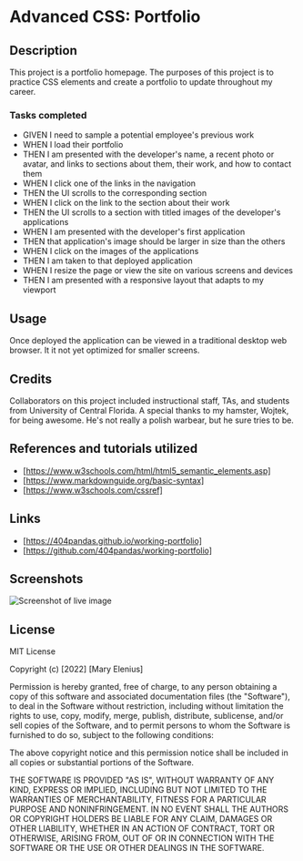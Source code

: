 # Advanced CSS: Portfolio

## Description

This project is a portfolio homepage. The purposes of this project is to practice CSS elements and create a portfolio to update throughout my career.

### Tasks completed
* GIVEN I need to sample a potential employee's previous work
* WHEN I load their portfolio
* THEN I am presented with the developer's name, a recent photo or avatar, and links to sections about them, their work, and how to contact them
* WHEN I click one of the links in the navigation
* THEN the UI scrolls to the corresponding section
* WHEN I click on the link to the section about their work
* THEN the UI scrolls to a section with titled images of the developer's applications
* WHEN I am presented with the developer's first application
* THEN that application's image should be larger in size than the others
* WHEN I click on the images of the applications
* THEN I am taken to that deployed application
* WHEN I resize the page or view the site on various screens and devices
* THEN I am presented with a responsive layout that adapts to my viewport

## Usage

Once deployed the application can be viewed in a traditional desktop web browser.  It it not yet optimized for smaller screens.

## Credits
Collaborators on this project included instructional staff, TAs, and students from University of Central Florida.
 A special thanks to my hamster, Wojtek, for being awesome. He's not really a polish warbear, but he sure tries to be.

## References and tutorials utilized
* [https://www.w3schools.com/html/html5_semantic_elements.asp]
* [https://www.markdownguide.org/basic-syntax]
* [https://www.w3schools.com/cssref]


## Links
* [https://404pandas.github.io/working-portfolio]
* [https://github.com/404pandas/working-portfolio]

## Screenshots
![Screenshot of live image](https://github.com/404pandas/working-portfolio/blob/main/assets/images/live%20website.jpg?raw=true)

## License

MIT License

Copyright (c) [2022] [Mary Elenius]

Permission is hereby granted, free of charge, to any person obtaining a copy
of this software and associated documentation files (the "Software"), to deal
in the Software without restriction, including without limitation the rights
to use, copy, modify, merge, publish, distribute, sublicense, and/or sell
copies of the Software, and to permit persons to whom the Software is
furnished to do so, subject to the following conditions:

The above copyright notice and this permission notice shall be included in all
copies or substantial portions of the Software.

THE SOFTWARE IS PROVIDED "AS IS", WITHOUT WARRANTY OF ANY KIND, EXPRESS OR
IMPLIED, INCLUDING BUT NOT LIMITED TO THE WARRANTIES OF MERCHANTABILITY,
FITNESS FOR A PARTICULAR PURPOSE AND NONINFRINGEMENT. IN NO EVENT SHALL THE
AUTHORS OR COPYRIGHT HOLDERS BE LIABLE FOR ANY CLAIM, DAMAGES OR OTHER
LIABILITY, WHETHER IN AN ACTION OF CONTRACT, TORT OR OTHERWISE, ARISING FROM,
OUT OF OR IN CONNECTION WITH THE SOFTWARE OR THE USE OR OTHER DEALINGS IN THE
SOFTWARE.